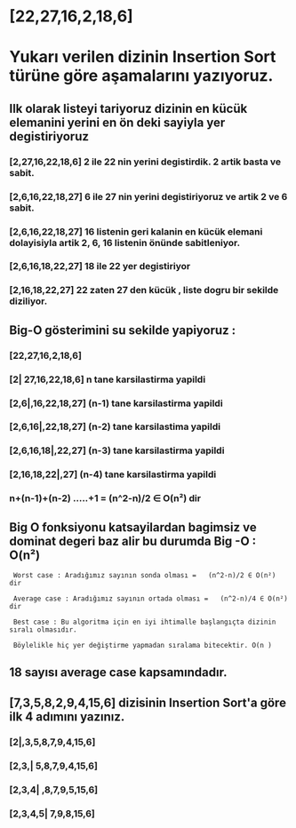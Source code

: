 # [22,27,16,2,18,6]

# Yukarı verilen dizinin Insertion Sort türüne göre aşamalarını yazıyoruz.

## Ilk olarak listeyi tariyoruz  dizinin en kücük elemanini yerini en ön deki sayiyla yer degistiriyoruz

### [2,27,16,22,18,6]  2 ile 22 nin yerini degistirdik. 2 artik basta ve sabit.

### [2,6,16,22,18,27]  6 ile 27 nin yerini degistiriyoruz ve artik 2 ve 6 sabit.

### [2,6,16,22,18,27]  16 listenin geri kalanin en kücük elemani dolayisiyla artik 2, 6, 16  listenin önünde sabitleniyor.

### [2,6,16,18,22,27] 18 ile 22 yer degistiriyor

### [2,16,18,22,27]  22 zaten 27 den kücük , liste dogru bir sekilde diziliyor.

## Big-O gösterimini su sekilde yapiyoruz :

### [22,27,16,2,18,6]

### [2| 27,16,22,18,6] n tane karsilastirma yapildi 

### [2,6|,16,22,18,27] (n-1) tane karsilastirma yapildi

### [2,6,16|,22,18,27] (n-2) tane karsilastima yapildi 

### [2,6,16,18|,22,27] (n-3) tane karsilastirma yapildi

### [2,16,18,22|,27] (n-4) tane karsilastirma yapildi

### n+(n-1)+(n-2) …..+1 = (n^2-n)/2 ∈ O(n²) dir

## Big O fonksiyonu katsayilardan bagimsiz ve dominat degeri baz alir bu durumda Big -O : O(n²)
 
	 Worst case : Aradığımız sayının sonda olması =   (n^2-n)/2 ∈ O(n²) dir 

     Average case : Aradığımız sayının ortada olması =   (n^2-n)/4 ∈ O(n²) dir

     Best case : Bu algoritma için en iyi ihtimalle başlangıçta dizinin sıralı olmasıdır. 
     
     Böylelikle hiç yer değiştirme yapmadan sıralama bitecektir. O(n )


## 18 sayısı average case kapsamındadır.

##  [7,3,5,8,2,9,4,15,6] dizisinin Insertion Sort'a göre ilk 4 adımını yazınız.

### [2|,3,5,8,7,9,4,15,6]

### [2,3,| 5,8,7,9,4,15,6]

### [2,3,4| ,8,7,9,5,15,6]

### [2,3,4,5| 7,9,8,15,6]

